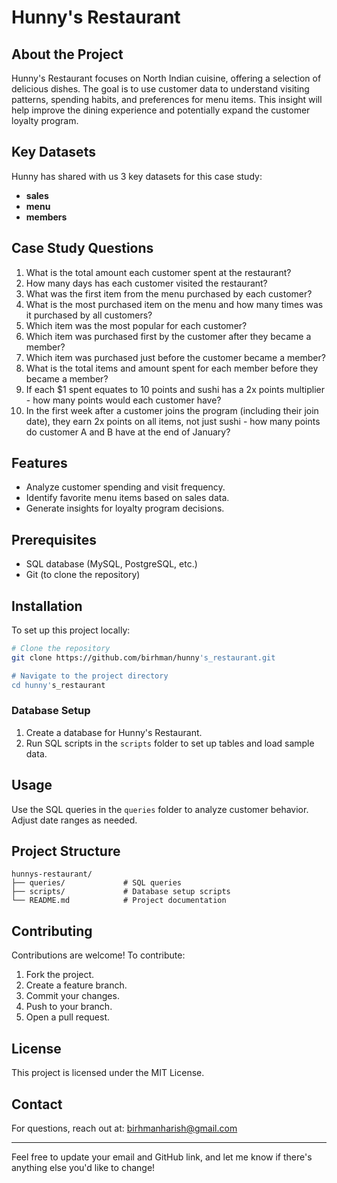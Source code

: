 # Hunny's Restaurant

## About the Project

Hunny's Restaurant focuses on North Indian cuisine, offering a selection of delicious dishes. The goal is to use customer data to understand visiting patterns, spending habits, and preferences for menu items. This insight will help improve the dining experience and potentially expand the customer loyalty program.

## Key Datasets

Hunny has shared with us 3 key datasets for this case study:

- **sales**
- **menu**
- **members**

## Case Study Questions

1. What is the total amount each customer spent at the restaurant?
2. How many days has each customer visited the restaurant?
3. What was the first item from the menu purchased by each customer?
4. What is the most purchased item on the menu and how many times was it purchased by all customers?
5. Which item was the most popular for each customer?
6. Which item was purchased first by the customer after they became a member?
7. Which item was purchased just before the customer became a member?
8. What is the total items and amount spent for each member before they became a member?
9. If each $1 spent equates to 10 points and sushi has a 2x points multiplier - how many points would each customer have?
10. In the first week after a customer joins the program (including their join date), they earn 2x points on all items, not just sushi - how many points do customer A and B have at the end of January?

## Features

- Analyze customer spending and visit frequency.
- Identify favorite menu items based on sales data.
- Generate insights for loyalty program decisions.

## Prerequisites

- SQL database (MySQL, PostgreSQL, etc.)
- Git (to clone the repository)

## Installation

To set up this project locally:

```bash
# Clone the repository
git clone https://github.com/birhman/hunny's_restaurant.git

# Navigate to the project directory
cd hunny's_restaurant
```

### Database Setup

1. Create a database for Hunny's Restaurant.
2. Run SQL scripts in the `scripts` folder to set up tables and load sample data.

## Usage

Use the SQL queries in the `queries` folder to analyze customer behavior. Adjust date ranges as needed.

## Project Structure

```plaintext
hunnys-restaurant/
├── queries/             # SQL queries
├── scripts/             # Database setup scripts
└── README.md            # Project documentation
```

## Contributing

Contributions are welcome! To contribute:

1. Fork the project.
2. Create a feature branch.
3. Commit your changes.
4. Push to your branch.
5. Open a pull request.

## License

This project is licensed under the MIT License.

## Contact

For questions, reach out at: birhmanharish@gmail.com

---

Feel free to update your email and GitHub link, and let me know if there's anything else you'd like to change!
